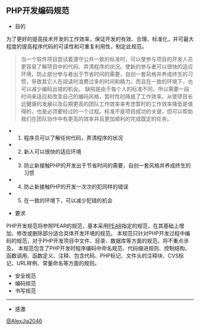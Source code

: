 ## PHP开发编码规范

* 目的

为了更好的提高技术开发的工作效率，保证开发的有效、合理、标准化，并可最大程度的提高程序代码的可读性和可重复利用性，制定此规范。
>当一个软件项目尝试着遵守公共一致的标准时，可以使参与项目的开发人员更容易了解项目中的代码、弄清程序的状况。使新的参与者可以很快的适应环境，防止部分参与者出于节省时间的需要，自创一套风格并养成终生的习惯，导致其它人在阅读时浪费过多的时间和精力。而且在一致的环境下，也可以减少编码出错的机会。
缺陷是由于每个人的标准不同，所以需要一段时间来适应和改变自己的编码风格，暂时性的降底了工作效率。从使项目长远健康的发展以及后期更高的团队工作效率来考虑暂时的工作效率降低是值得的，也是必须要经过的一个过程。标准不是项目成功的关键，但可以帮助我们在团队协作中有更高的效率并且更加顺利的完成既定的任务。
* 1) 程序员可以了解任何代码，弄清程序的状况
* 2) 新人可以很快的适应环境
* 3) 防止新接触PHP的开发出于节省时间的需要，自创一套风格并养成终生的习惯
* 4) 防止新接触PHP的开发一次次的犯同样的错误
* 5) 在一致的环境下，可以减少犯错的机会


* 要求

PHP开发规范将参照PEAR的规范，基本采用[PEAR](http://pear.php.net/manual/en/standards.php)指定的规范，在其基础上增加、修改或删除部分适合具体开发环境的规范。
本规范只针对PHP开发过程中编码的规范，对于PHP开发项目中文件、目录、数据库等方面的规范，将不重点涉及。
本规范包含了PHP开发时程序编码中命名规范、代码缩进规则、控制结构、函数调用、函数定义、注释、包含代码、PHP标记、文件头的注释块、CVS标记、URL样例、常量命名等方面的规则。

* 安全规范
* 编码规范
* 书写规范


---
* 感激

[@AlexJia2046](http://blog.csdn.net/alexdream/article/details/2213313)
